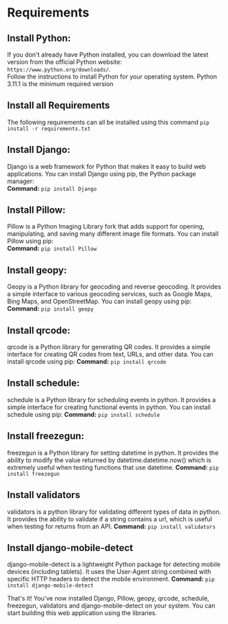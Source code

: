 # Requirements

## Install Python:

If you don't already have Python installed, you can download the latest version from the official Python website: ```https://www.python.org/downloads/```. <br>
Follow the instructions to install Python for your operating system. Python 3.11.1 is the minimum required version

## Install all Requirements

The following requirements can all be installed using this command ```pip install -r requirements.txt```

## Install Django:

Django is a web framework for Python that makes it easy to build web applications. You can install Django using pip, the Python package manager:<br>
**Command:**   ```pip install Django```

## Install Pillow:

Pillow is a Python Imaging Library fork that adds support for opening, manipulating, and saving many different image file formats. You can install Pillow using pip:<br>
**Command:**   ```pip install Pillow```

## Install geopy:

Geopy is a Python library for geocoding and reverse geocoding. It provides a simple interface to various geocoding services, such as Google Maps, Bing Maps, and OpenStreetMap. You can install geopy using pip:<br>
**Command:**   ```pip install geopy```

## Install qrcode:

qrcode is a Python library for generating QR codes. It provides a simple interface for creating QR codes from text, URLs, and other data. You can install qrcode using pip:
**Command:**  ```pip install qrcode```

## Install schedule:

schedule is a Python library for scheduling events in python. It provides a simple interface for creating functional events in python. You can install schedule using pip:
**Command:**  ```pip install schedule```

## Install freezegun:

freezegun is a Python library for setting datetime in python. It provides the ability to modify the value returned by datetime.datetime.now() which is extremely useful when testing functions that use datetime.
**Command:** ```pip install freezegun```

## Install validators

validators is a python library for validating different types of data in python. It provides the ability to validate if a string contains a url, which is useful when testing for returns from an API.
**Command:** ```pip install validators```

## Install django-mobile-detect

django-mobile-detect is  a lightweight Python package for detecting mobile devices (including tablets). It uses the User-Agent string combined with specific HTTP headers to detect the mobile environment.
**Command:** ```pip install django-mobile-detect```

That's it! You've now installed Django, Pillow, geopy, qrcode, schedule, freezegun, validators and django-mobile-detect on your system. You can start building this web application using the libraries.